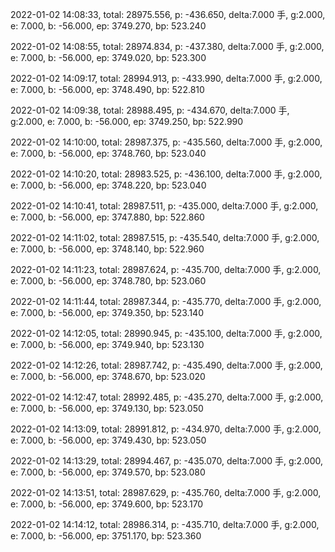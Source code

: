 2022-01-02 14:08:33, total: 28975.556, p: -436.650, delta:7.000 手, g:2.000, e: 7.000, b: -56.000, ep: 3749.270, bp: 523.240

2022-01-02 14:08:55, total: 28974.834, p: -437.380, delta:7.000 手, g:2.000, e: 7.000, b: -56.000, ep: 3749.020, bp: 523.300

2022-01-02 14:09:17, total: 28994.913, p: -433.990, delta:7.000 手, g:2.000, e: 7.000, b: -56.000, ep: 3748.490, bp: 522.810

2022-01-02 14:09:38, total: 28988.495, p: -434.670, delta:7.000 手, g:2.000, e: 7.000, b: -56.000, ep: 3749.250, bp: 522.990

2022-01-02 14:10:00, total: 28987.375, p: -435.560, delta:7.000 手, g:2.000, e: 7.000, b: -56.000, ep: 3748.760, bp: 523.040

2022-01-02 14:10:20, total: 28983.525, p: -436.100, delta:7.000 手, g:2.000, e: 7.000, b: -56.000, ep: 3748.220, bp: 523.040

2022-01-02 14:10:41, total: 28987.511, p: -435.000, delta:7.000 手, g:2.000, e: 7.000, b: -56.000, ep: 3747.880, bp: 522.860

2022-01-02 14:11:02, total: 28987.515, p: -435.540, delta:7.000 手, g:2.000, e: 7.000, b: -56.000, ep: 3748.140, bp: 522.960

2022-01-02 14:11:23, total: 28987.624, p: -435.700, delta:7.000 手, g:2.000, e: 7.000, b: -56.000, ep: 3748.780, bp: 523.060

2022-01-02 14:11:44, total: 28987.344, p: -435.770, delta:7.000 手, g:2.000, e: 7.000, b: -56.000, ep: 3749.350, bp: 523.140

2022-01-02 14:12:05, total: 28990.945, p: -435.100, delta:7.000 手, g:2.000, e: 7.000, b: -56.000, ep: 3749.940, bp: 523.130

2022-01-02 14:12:26, total: 28987.742, p: -435.490, delta:7.000 手, g:2.000, e: 7.000, b: -56.000, ep: 3748.670, bp: 523.020

2022-01-02 14:12:47, total: 28992.485, p: -435.270, delta:7.000 手, g:2.000, e: 7.000, b: -56.000, ep: 3749.130, bp: 523.050

2022-01-02 14:13:09, total: 28991.812, p: -434.970, delta:7.000 手, g:2.000, e: 7.000, b: -56.000, ep: 3749.430, bp: 523.050

2022-01-02 14:13:29, total: 28994.467, p: -435.070, delta:7.000 手, g:2.000, e: 7.000, b: -56.000, ep: 3749.570, bp: 523.080

2022-01-02 14:13:51, total: 28987.629, p: -435.760, delta:7.000 手, g:2.000, e: 7.000, b: -56.000, ep: 3749.600, bp: 523.170

2022-01-02 14:14:12, total: 28986.314, p: -435.710, delta:7.000 手, g:2.000, e: 7.000, b: -56.000, ep: 3751.170, bp: 523.360